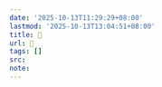 ```yaml
---
date: '2025-10-13T11:29:29+08:00'
lastmod: '2025-10-13T13:04:51+08:00'
title: 󰡲
url: 󰡲
tags: []
src:
note:
---
```

